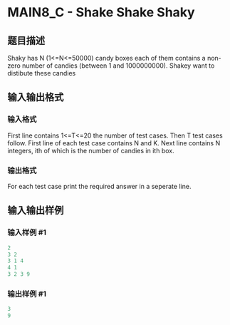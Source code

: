 # MAIN8_C - Shake Shake Shaky

## 题目描述

Shaky has N (1<=N<=50000) candy boxes each of them contains a non-zero number of candies (between 1 and 1000000000). Shakey want to distibute these candies

## 输入输出格式

### 输入格式

First line contains 1<=T<=20 the number of test cases. Then T test cases follow. First line of each test case contains N and K. Next line contains N integers, ith of which is the number of candies in ith box.

### 输出格式

For each test case print the required answer in a seperate line.

## 输入输出样例

### 输入样例 #1

```cpp
2
3 2 
3 1 4
4 1
3 2 3 9
```


### 输出样例 #1

```cpp
3
9
```


